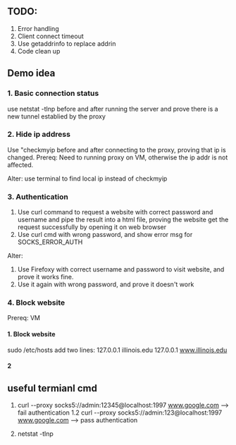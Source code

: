 ## TODO:
1. Error handling
2. Client connect timeout
3. Use getaddrinfo to replace addrin
4. Code clean up

## Demo idea
### 1. Basic connection status
use netstat -tlnp before and after running the server and prove there is a new tunnel establied by the proxy

### 2. Hide ip address
Use "checkmyip before and after connecting to the proxy, proving that ip is changed.
Prereq: Need to running proxy on VM, otherwise the ip addr is not affected.

Alter: 
use terminal to find local ip instead of checkmyip

### 3. Authentication
1. Use curl command to request a website with correct password and username and pipe the result into a html file, proving the website get the request successfully by opening it on web browser
2. Use curl cmd with wrong password, and show error msg for SOCKS_ERROR_AUTH

Alter:
1. Use Firefoxy with correct username and password to visit website, and prove it works fine.
2. Use it again with wrong password, and prove it doesn't work
### 4. Block website
Prereq: VM
#### 1. Block website
sudo /etc/hosts 
add two lines:
127.0.0.1 illinois.edu
127.0.0.1 www.illinois.edu
#### 2

## useful termianl cmd
1. curl --proxy socks5://admin:12345@localhost:1997 www.google.com --> fail authentication
1.2 curl --proxy socks5://admin:123@localhost:1997 www.google.com --> pass authentication

2. netstat -tlnp
